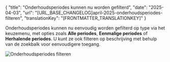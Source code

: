{
  "title": "Onderhoudsperiodes kunnen nu worden gefilterd",
  "date": "2025-04-03",
  "url": "[URL_BASE_CHANGELOG]april-2025-onderhoudsperiodes-filteren",
  "translationKey": "[FRONTMATTER_TRANSLATIONKEY]"
}

Onderhoudsperiodes kunnen nu eenvoudig worden gefilterd op type via het keuzemenu, met opties zoals **Alle periodes**, **Eenmalige periodes** of **Herhalende periodes**. U kunt ze ook filteren op beschrijving met behulp van de zoekbalk voor eenvoudigere toegang.

![Onderhoudsperiodes filteren]([LINK_URL_1])
